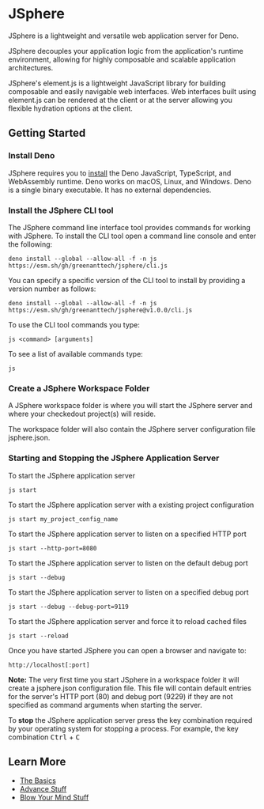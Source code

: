 # JSphere
JSphere is a lightweight and versatile web application server for Deno.

JSphere decouples your application logic from the application's runtime environment, allowing for highly composable and scalable application architectures.

JSphere's element.js is a lightweight JavaScript library for building composable and easily navigable web interfaces. Web interfaces built using element.js can be rendered at the client or at the server allowing you flexible hydration options at the client.

## Getting Started

### Install Deno
JSphere requires you to [install](https://docs.deno.com/runtime/getting_started/installation) the Deno JavaScript, TypeScript, and WebAssembly runtime. Deno works on macOS, Linux, and Windows. Deno is a single binary executable. It has no external dependencies.

### Install the JSphere CLI tool
The JSphere command line interface tool provides commands for working with JSphere.  To install the CLI tool open a command line console and enter the following:
```
deno install --global --allow-all -f -n js https://esm.sh/gh/greenanttech/jsphere/cli.js
```
You can specify a specific version of the CLI tool to install by providing a version number as follows:
```
deno install --global --allow-all -f -n js https://esm.sh/gh/greenanttech/jsphere@v1.0.0/cli.js
```
To use the CLI tool commands you type:
```
js <command> [arguments]
```
To see a list of available commands type:
```
js
```

### Create a JSphere Workspace Folder ###
A JSphere workspace folder is where you will start the JSphere server and where your checkedout project(s) will reside.

The workspace folder will also contain the JSphere server configuration file jsphere.json.

### Starting and Stopping the JSphere Application Server

To start the JSphere application server
```
js start
```
To start the JSphere application server with a existing project configuration
```
js start my_project_config_name
```
To start the JSphere application server to listen on a specified HTTP port
```
js start --http-port=8080
```
To start the JSphere application server to listen on the default debug port
```
js start --debug
```
To start the JSphere application server to listen on a specified debug port
```
js start --debug --debug-port=9119
```
To start the JSphere application server and force it to reload cached files
```
js start --reload
```

Once you have started JSphere you can open a browser and navigate to:
```
http://localhost[:port]
```

**Note:**
The very first time you start JSphere in a workspace folder it will create a jsphere.json configuration file. This file will contain default entries for the server's HTTP port (80) and debug port (9229) if they are not specified as command arguments when starting the server.

To **stop** the JSphere application server press the key combination required by your operating system for stopping a process. For example, the key combination <kbd>Ctrl</kbd> + <kbd>C</kbd>

## Learn More ##
- [The Basics](CREATE_PROJECT.md)
- [Advance Stuff]()
- [Blow Your Mind Stuff]()

